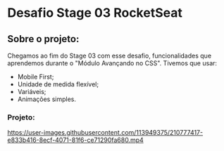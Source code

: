 # Desafio Stage 03 RocketSeat
## Sobre o projeto:
Chegamos ao fim do Stage 03 com esse desafio, funcionalidades que aprendemos durante o "Módulo Avançando no CSS".
Tivemos que usar:
- Mobile First;
- Unidade de medida flexível;
- Variáveis;
- Animações simples.
### Projeto: 
https://user-images.githubusercontent.com/113949375/210777417-e833b416-8ecf-4071-81f6-ce71290fa680.mp4
